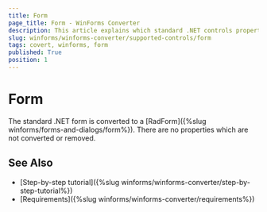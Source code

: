 ```yaml
---
title: Form
page_title: Form - WinForms Converter
description: This article explains which standard .NET controls properties are removed and which are replaced with similar equivalents. 
slug: winforms/winforms-converter/supported-controls/form
tags: covert, winforms, form
published: True
position: 1
---
```


# Form

The standard .NET form is converted to a [RadForm]({%slug winforms/forms-and-dialogs/form%}). There are no properties which are not converted or removed.

## See Also

* [Step-by-step tutorial]({%slug winforms/winforms-converter/step-by-step-tutorial%})
* [Requirements]({%slug winforms/winforms-converter/requirements%})
